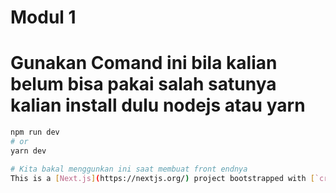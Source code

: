 # Modul 1

# Gunakan Comand ini bila kalian belum bisa pakai salah satunya kalian install dulu nodejs atau yarn
```bash
npm run dev
# or
yarn dev

# Kita bakal menggunkan ini saat membuat front endnya 
This is a [Next.js](https://nextjs.org/) project bootstrapped with [`create-next-app`](https://github.com/vercel/next.js/tree/canary/packages/create-next-app).
